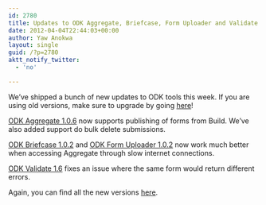 ```yaml
---
id: 2780
title: Updates to ODK Aggregate, Briefcase, Form Uploader and Validate Released
date: 2012-04-04T22:44:03+00:00
author: Yaw Anokwa
layout: single
guid: /?p=2780
aktt_notify_twitter:
  - 'no'

---
```

We’ve shipped a bunch of new updates to ODK tools this week. If you are using old versions, make sure to upgrade by going [here](https://github.com/opendatakit)!

[ODK Aggregate 1.0.6](http://code.google.com/p/opendatakit/wiki/AggregateReleaseNotes) now supports publishing of forms from Build. We’ve also added support do bulk delete submissions.

[ODK Briefcase 1.0.2](http://code.google.com/p/opendatakit/wiki/ODKBriefcase) and [ODK Form Uploader 1.0.2](http://code.google.com/p/opendatakit/wiki/ODKFormUploader) now work much better when accessing Aggregate through slow internet connections.

[ODK Validate 1.6](https://docs.opendatakit.org/validate/) fixes an issue where the same form would return different errors.

Again, you can find all the new versions [here](https://github.com/opendatakit).
